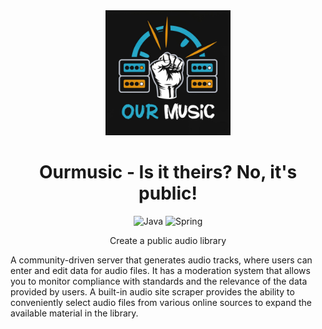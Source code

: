 <div align="center">

<img src="res/logo.jpg" width=200>

# Ourmusic - Is it theirs? No, it's public!

![Java](https://img.shields.io/badge/java-%23ED8B00.svg?style=for-the-badge&logo=openjdk&logoColor=white)
![Spring](https://img.shields.io/badge/spring-%236DB33F.svg?style=for-the-badge&logo=spring&logoColor=white)

Create a public audio library
</div>

A community-driven server that generates audio tracks, where users can enter
and edit data for audio files. It has a moderation system that allows you to
monitor compliance with standards and the relevance of the data provided by
users. A built-in audio site scraper provides the ability to conveniently
select audio files from various online sources to expand the available material
in the library.

